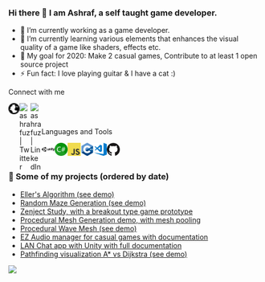 ### Hi there 👋 I am Ashraf, a self taught game developer.

- 🔭  I’m currently working as a game developer.
- 🌱  I’m currently learning various elements that enhances the visual quality of a game like shaders, effects etc.
- 🥅  My goal for 2020: Make 2 casual games, Contribute to at least 1 open source project
- ⚡  Fun fact: I love playing guitar & I have a cat :)


Connect with me

[<img align="left" alt="ashrafuz.github.io" width="22px" src="https://raw.githubusercontent.com/iconic/open-iconic/master/svg/globe.svg" />][website]
[<img align="left" alt="ashrafuz | Twitter" width="22px" src="https://cdn.jsdelivr.net/npm/simple-icons@v3/icons/twitter.svg" />][twitter]
[<img align="left" alt="ashrafuz | LinkedIn" width="22px" src="https://cdn.jsdelivr.net/npm/simple-icons@v3/icons/linkedin.svg" />][linkedin]

<br/> <br/>

Languages and Tools

<img align="left" alt="cSharp" width="26px" src="https://raw.githubusercontent.com/github/explore/80688e429a7d4ef2fca1e82350fe8e3517d3494d/topics/unity/unity.png"/>

<img align="left" alt="cSharp" width="26px" src="https://raw.githubusercontent.com/github/explore/80688e429a7d4ef2fca1e82350fe8e3517d3494d/topics/csharp/csharp.png" />

<img align="left" alt="javascript" width="26px" src="https://raw.githubusercontent.com/github/explore/80688e429a7d4ef2fca1e82350fe8e3517d3494d/topics/javascript/javascript.png" />

<img align="left" alt="GitHub" width="26px" src="https://raw.githubusercontent.com/github/explore/80688e429a7d4ef2fca1e82350fe8e3517d3494d/topics/cpp/cpp.png"/>

<img align="left" alt="VSCode" width="26px" src="https://raw.githubusercontent.com/github/explore/80688e429a7d4ef2fca1e82350fe8e3517d3494d/topics/visual-studio-code/visual-studio-code.png" />

<img align="left" alt="GitHub" width="26px" src="https://raw.githubusercontent.com/github/explore/78df643247d429f6cc873026c0622819ad797942/topics/github/github.png"/>

<br/><br/>

### 📕 Some of my projects (ordered by date)
- [Eller's Algorithm (see demo) ](https://twitter.com/game_auz/status/1282247630815236100)
- [Random Maze Generation (see demo) ](https://twitter.com/game_auz/status/1251423579553464322)
- [Zenject Study, with a breakout type game prototype](https://github.com/ashrafuz/breakout)
- [Procedural Mesh Generation demo, with mesh pooling](https://github.com/ashrafuz/twocubes)
- [Procedural Wave Mesh (see demo)](https://twitter.com/game_auz/status/1210426871231332352)
- [EZ Audio manager for casual games with documentation](https://github.com/ashrafuz/ez_audiomanager)
- [LAN Chat app with Unity with full documentation](https://github.com/ashrafuz/unity_lanchat)
- [Pathfinding visualization A* vs Dijkstra (see demo)](https://github.com/ashrafuz/Pathfinding)


[![](https://github-readme-stats.vercel.app/api?username=ashrafuz&count_private=true&theme=dracula&hide=issues,contribs)](https://github.com/anuraghazra/github-readme-stats)

[website]: https://ashrafuz.github.io/
[twitter]: https://twitter.com/game_auz
[linkedin]: https://linkedin.com/in/auz18/

